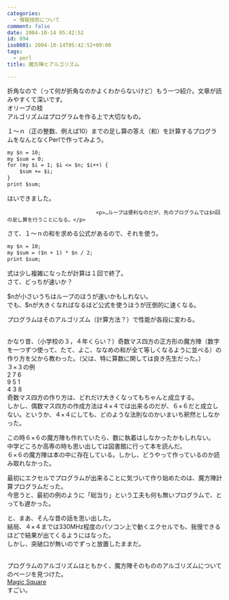 ```yaml
---
categories:
  - 情報技術について
comment: false
date: 2004-10-14 05:42:52
id: 894
iso8601: 2004-10-14T05:42:52+09:00
tags:
  - perl
title: 魔方陣とアルゴリズム

---
```


<div class="entry-body">
                                 <p>折角なので（って何が折角なのかよくわからないけど）もう一つ紹介。文章が読みやすくて深いです。<br />オリーブの枝<br />
アルゴリズムはプログラムを作る上で大切なもの。</p>

<p>１〜ｎ（正の整数、例えば10）までの足し算の答え（和）を計算するプログラムをなんとなくPerlで作ってみよう。</p>

```default
my $n = 10;
my $sum = 0;
for (my $i = 1; $i <= $n; $i++) {
    $sum += $i;
}
print $sum;
```

<p>はいできました。</p>
                              
                                 <p>…ループは便利なのだが、先のプログラムでは$n回の足し算を行うことになる。</p>

<p>さて、１〜ｎの和を求める公式があるので、それを使う。</p>

```default
my $n = 10;
my $sum = ($n + 1) * $n / 2;
print $sum;
```

<p>式は少し複雑になったが計算は１回で終了。<br />
さて、どっちが速いか？</p>

<p>$nが小さいうちはループのほうが速いかもしれない。<br />
でも、$nが大きくなればなるほど公式を使うほうが圧倒的に速くなる。</p>

<p>プログラムはそのアルゴリズム（計算方法？）で性能が各段に変わる。</p>

<p><br />
かなり昔、（小学校の３，４年くらい？）奇数マス四方の正方形の魔方陣（数字を一つずつ使って、たて、よこ、ななめの和が全て等しくなるように並べる）の作り方を父から教わった。（父は、特に算数に関しては良き先生だった。）<br />
３×３の例<br />
 2 7 6<br />
 9 5 1<br />
 4 3 8<br />
奇数マス四方の作り方は、どれだけ大きくなってもちゃんと成立する。<br />
しかし、偶数マス四方の作成方法は４×４では出来るのだが、６×６だと成立しない。というか、４×４にしても、どのような法則なのかいまいち釈然としなかった。</p>

<p>この時６×６の魔方陣も作れていたら、数に執着はしなかったかもしれない。<br />
中学どころか高専の時も思い出しては図書館に行って本を読んだ。<br />
６×６の魔方陣は本の中に存在している。しかし、どうやって作っているのか読み取れなかった。</p>

<p>最初にエクセルでプログラムが出来ることに気づいて作り始めたのは、魔方陣計算プログラムだった。<br />
今思うと、最初の例のように「総当り」という工夫も何も無いプログラムで、とっても遅かった。</p>

<p>と、まあ、そんな昔の話を思い出した。<br />
結局、４×４までは330MHz程度のパソコン上で動くエクセルでも、我慢できるほどで結果が出てくるようにはなった。<br />
しかし、突破口が無いのでずっと放置したままだ。</p>

<p><br />
プログラムのアルゴリズムはともかく、魔方陣そのもののアルゴリズムについてのページを見つけた。<br /><a href="http://www.guru.gr.jp/~issei/msqj/">Magic Square</a><br />
すごい。</p>
                              </div>
    	